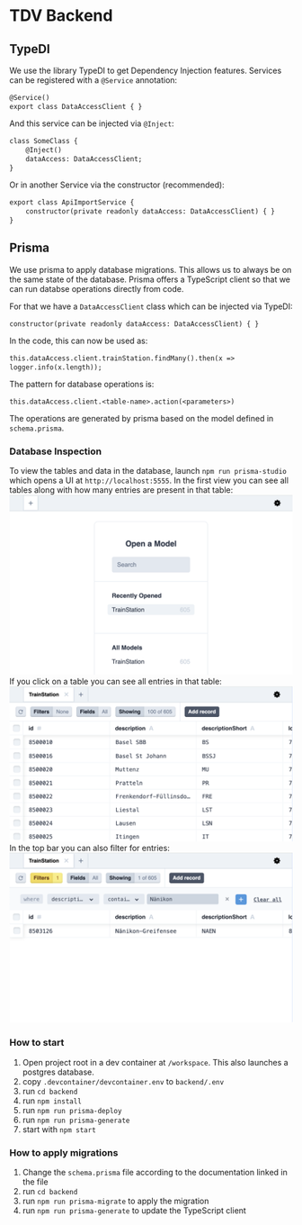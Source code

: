 # TDV Backend

## TypeDI
We use the library TypeDI to get Dependency Injection features. 
Services can be registered with a `@Service` annotation:
```
@Service()
export class DataAccessClient { }
```
And this service can be injected via `@Inject`:
```
class SomeClass {
    @Inject()
    dataAccess: DataAccessClient;
}
```
Or in another Service via the constructor (recommended):
```
export class ApiImportService {
    constructor(private readonly dataAccess: DataAccessClient) { }
}
```

## Prisma
We use prisma to apply database migrations. 
This allows us to always be on the same state of the database. 
Prisma offers a TypeScript client so that we can run databse operations directly from code.

For that we have a `DataAccessClient` class which can be injected via TypeDI:
```
constructor(private readonly dataAccess: DataAccessClient) { }
```
In the code, this can now be used as:
```
this.dataAccess.client.trainStation.findMany().then(x => logger.info(x.length));
```
The pattern for database operations is: 
```
this.dataAccess.client.<table-name>.action(<parameters>)
```
The operations are generated by prisma based on the model defined in `schema.prisma`.

### Database Inspection
To view the tables and data in the database, launch `npm run prisma-studio` which opens a UI at `http://localhost:5555`.
In the first view you can see all tables along with how many entries are present in that table:
![Prisma Dashboard](../assets/prisma-dashboard.png)
If you click on a table you can see all entries in that table:
![Prisma Table](../assets/prisma-table.png)
In the top bar you can also filter for entries:
![Prisma Filter](../assets/prisma-filter.png)

### How to start
1. Open project root in a dev container at `/workspace`. This also launches a postgres database.
2. copy `.devcontainer/devcontainer.env` to `backend/.env`
3. run `cd backend`
4. run `npm install`
5. run `npm run prisma-deploy`
6. run `npm run prisma-generate`
7. start with `npm start`

### How to apply migrations
1. Change the `schema.prisma` file according to the documentation linked in the file
2. run `cd backend`
3. run `npm run prisma-migrate` to apply the migration
4. run `npm run prisma-generate` to update the TypeScript client